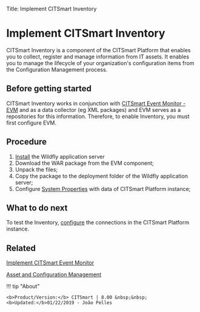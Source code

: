 Title: Implement CITSmart Inventory

# Implement CITSmart Inventory

CITSmart Inventory is a component of the CITSmart Platform that enables you to collect, register and manage information from IT assets. It enables you to manage the lifecycle of your organization's configuration items from the Configuration Management process.  


## Before getting started

CITSmart Inventory works in conjunction with [CITSmart Event Monitor - EVM][1] and as a data collector (eg XML packages) and EVM serves as a repositories for this information. Therefore, to enable Inventory, you must first configure EVM.  


## Procedure  

1. [Install][1] the Wildfly application server
2. Download the WAR package from the EVM component;  
3. Unpack the files;  
4. Copy the package to the deployment folder of the Wildfly application server;  
5. Configure [System Properties][2] with data of CITSmart Platform instance;

## What to do next  

To test the Inventory, [configure][3] the connections in the CITSmart Platform instance.

## Related

[Implement CITSmart Event Monitor][4]

[Asset and Configuration Management][5]

[1]:/en-us/citsmart-platform-8/get-started/installation-and-upgrade/perform-installation.html
[2]:/en-us/citsmart-platform-8/get-started/installation-and-upgrade/perform-installation.html#configuracao-do-system-properties
[3]:/en-us/citsmart-platform-8/processes/event/configuration/set-inventory-connection.html
[4]:/en-us/citsmart-platform-8/additional-features/add-ons/event-monitor.html
[5]:/en-us/citsmart-platform-8/processes/configuration/overview.html

!!! tip "About"

    <b>Product/Version:</b> CITSmart | 8.00 &nbsp;&nbsp;
    <b>Updated:</b>01/22/2019 - João Pelles  
	
